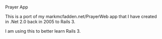Prayer App

This is a port of my markmcfadden.net/PrayerWeb app that I have created in .Net 2.0 back in 2005 to Rails 3. 

I am using this to better learn Rails 3.
